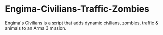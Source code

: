 # Engima-Civilians-Traffic-Zombies
Engima's Civilians is a script that adds dynamic civilians, zombies, traffic &amp; animals to an Arma 3 mission.
